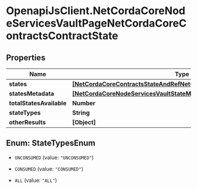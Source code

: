 # OpenapiJsClient.NetCordaCoreNodeServicesVaultPageNetCordaCoreContractsContractState

## Properties

Name | Type | Description | Notes
------------ | ------------- | ------------- | -------------
**states** | [**[NetCordaCoreContractsStateAndRefNetCordaCoreContractsContractState]**](NetCordaCoreContractsStateAndRefNetCordaCoreContractsContractState.md) |  | 
**statesMetadata** | [**[NetCordaCoreNodeServicesVaultStateMetadata]**](NetCordaCoreNodeServicesVaultStateMetadata.md) |  | 
**totalStatesAvailable** | **Number** |  | 
**stateTypes** | **String** |  | 
**otherResults** | **[Object]** |  | 



## Enum: StateTypesEnum


* `UNCONSUMED` (value: `"UNCONSUMED"`)

* `CONSUMED` (value: `"CONSUMED"`)

* `ALL` (value: `"ALL"`)




